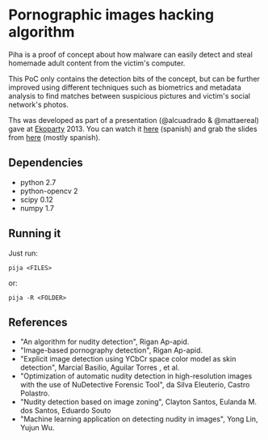Pornographic images hacking algorithm
===========================================

Piha is a proof of concept about how malware can easily detect and steal homemade adult content from the victim's computer.

This PoC only contains the detection bits of the concept, but can be further improved using different techniques such as biometrics and metadata analysis to find matches between suspicious pictures and victim's social network's photos.

Ths was developed as part of a presentation (@alcuadrado & @mattaereal) gave at [Ekoparty](www.ekoparty.org) 2013. You can watch it [here](http://vimeo.com/77523121) (spanish) and grab the slides from [here](http://www.ekoparty.org//archive/2013/charlas/slides.tar.gz) (mostly spanish).

## Dependencies

* python 2.7
* python-opencv 2
* scipy 0.12
* numpy 1.7

## Running it

Just run:

`pija <FILES>`

or:

`pija -R <FOLDER>`

## References

* "An algorithm for nudity detection", Rigan Ap-apid.
* "Image-based pornography detection", Rigan Ap-apid.
* "Explicit image detection using YCbCr space color model as skin detection", Marcial Basilio, Aguilar Torres , et al.
* "Optimization of automatic nudity detection in high-resolution images with the use of NuDetective Forensic Tool", da Silva Eleuterio, Castro Polastro.
* "Nudity detection based on image zoning", Clayton Santos, Eulanda M. dos Santos, Eduardo Souto
* "Machine learning application on detecting nudity in images", Yong Lin, Yujun Wu.
